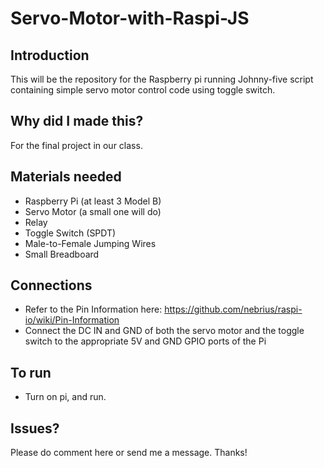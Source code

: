 # Servo-Motor-with-Raspi-JS

## Introduction
This will be the repository for the Raspberry pi running Johnny-five script containing simple servo motor control code using toggle switch.

## Why did I made this?
For the final project in our class.

## Materials needed
- Raspberry Pi (at least 3 Model B)
- Servo Motor (a small one will do)
- Relay
- Toggle Switch (SPDT)
- Male-to-Female Jumping Wires
- Small Breadboard

## Connections
- Refer to the Pin Information here: https://github.com/nebrius/raspi-io/wiki/Pin-Information
- Connect the DC IN and GND of both the servo motor and the toggle switch to the appropriate 5V and GND GPIO ports of the Pi

## To run
- Turn on pi, and run.

## Issues?
Please do comment here or send me a message. Thanks!
